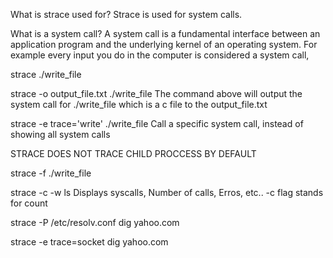 
What is strace used for?
Strace is used for system calls. 

What is a system call? 
A system call is a fundamental interface between an application program and the underlying kernel of an operating system.
For example every input you do in the computer is considered a system call,


strace ./write_file

strace -o output_file.txt ./write_file
The command above will output the system call for ./write_file which is a c file
to the output_file.txt


strace -e trace='write' ./write_file
Call a specific system call, instead of showing all system calls


STRACE DOES NOT TRACE CHILD PROCCESS BY DEFAULT

strace -f ./write_file


strace -c -w ls
Displays syscalls, Number of calls, Erros, etc..
-c flag stands for count

strace -P /etc/resolv.conf dig yahoo.com

strace -e trace=socket dig yahoo.com
